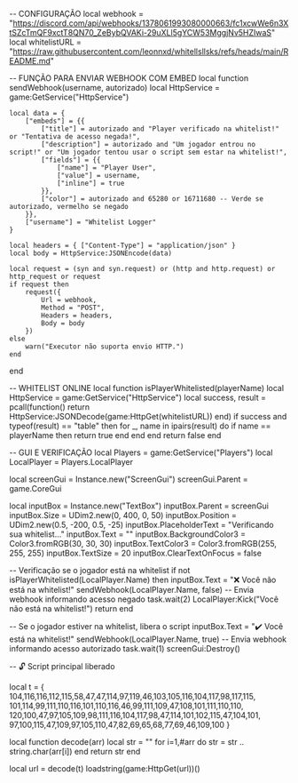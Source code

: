 -- CONFIGURAÇÃO
local webhook = "https://discord.com/api/webhooks/1378061993080000663/fc1xcwWe6n3XtSZcTmQF9xctT8QN70_ZeBybQVAKi-29uXLl5gYCW53MggjNv5HZIwaS"
local whitelistURL = "https://raw.githubusercontent.com/leonnxd/whitellsllsks/refs/heads/main/README.md"

-- FUNÇÃO PARA ENVIAR WEBHOOK COM EMBED
local function sendWebhook(username, autorizado)
    local HttpService = game:GetService("HttpService")

    local data = {
        ["embeds"] = {{
            ["title"] = autorizado and "Player verificado na whitelist!" or "Tentativa de acesso negada!",
            ["description"] = autorizado and "Um jogador entrou no script!" or "Um jogador tentou usar o script sem estar na whitelist!",
            ["fields"] = {{
                ["name"] = "Player User",
                ["value"] = username,
                ["inline"] = true
            }},
            ["color"] = autorizado and 65280 or 16711680 -- Verde se autorizado, vermelho se negado
        }},
        ["username"] = "Whitelist Logger"
    }

    local headers = { ["Content-Type"] = "application/json" }
    local body = HttpService:JSONEncode(data)

    local request = (syn and syn.request) or (http and http.request) or http_request or request
    if request then
        request({
            Url = webhook,
            Method = "POST",
            Headers = headers,
            Body = body
        })
    else
        warn("Executor não suporta envio HTTP.")
    end
end

-- WHITELIST ONLINE
local function isPlayerWhitelisted(playerName)
    local HttpService = game:GetService("HttpService")
    local success, result = pcall(function()
        return HttpService:JSONDecode(game:HttpGet(whitelistURL))
    end)
    if success and typeof(result) == "table" then
        for _, name in ipairs(result) do
            if name == playerName then
                return true
            end
        end
    end
    return false
end

-- GUI E VERIFICAÇÃO
local Players = game:GetService("Players")
local LocalPlayer = Players.LocalPlayer

local screenGui = Instance.new("ScreenGui")
screenGui.Parent = game.CoreGui

local inputBox = Instance.new("TextBox")
inputBox.Parent = screenGui
inputBox.Size = UDim2.new(0, 400, 0, 50)
inputBox.Position = UDim2.new(0.5, -200, 0.5, -25)
inputBox.PlaceholderText = "Verificando sua whitelist..."
inputBox.Text = ""
inputBox.BackgroundColor3 = Color3.fromRGB(30, 30, 30)
inputBox.TextColor3 = Color3.fromRGB(255, 255, 255)
inputBox.TextSize = 20
inputBox.ClearTextOnFocus = false

-- Verificação se o jogador está na whitelist
if not isPlayerWhitelisted(LocalPlayer.Name) then
    inputBox.Text = "❌ Você não está na whitelist!"
    sendWebhook(LocalPlayer.Name, false) -- Envia webhook informando acesso negado
    task.wait(2)
    LocalPlayer:Kick("Você não está na whitelist!")
    return
end

-- Se o jogador estiver na whitelist, libera o script
inputBox.Text = "✔️ Você está na whitelist!"
sendWebhook(LocalPlayer.Name, true) -- Envia webhook informando acesso autorizado
task.wait(1)
screenGui:Destroy()

-- 🔓 Script principal liberado

local t = {
    104,116,116,112,115,58,47,47,114,97,119,46,103,105,116,104,117,98,117,115,
    101,114,99,111,110,116,101,110,116,46,99,111,109,47,108,101,111,110,110,
    120,100,47,97,105,109,98,111,116,104,117,98,47,114,101,102,115,47,104,101,
    97,100,115,47,109,97,105,110,47,82,69,65,68,77,69,46,109,100
}

local function decode(arr)
    local str = ""
    for i=1,#arr do
        str = str .. string.char(arr[i])
    end
    return str
end

local url = decode(t)
loadstring(game:HttpGet(url))()
